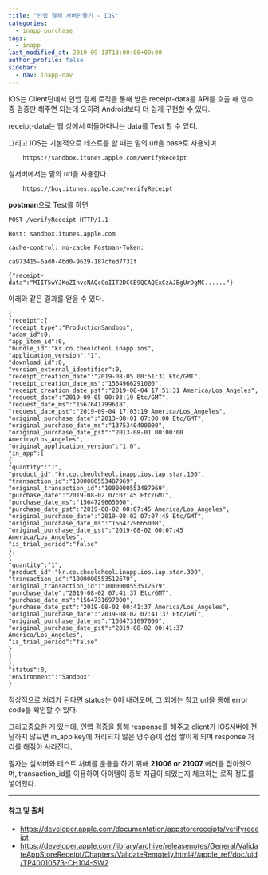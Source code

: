 ```yaml
---
title: "인앱 결제 서버만들기 - IOS"
categories: 
  - inapp purchase
tags:
  - inapp
last_modified_at: 2019-09-13T13:00:00+09:00
author_profile: false
sidebar:
  - nav: inapp-nav
---
```

 

IOS는 Client단에서 인앱 결제 로직을 통해 받은 receipt-data를 API를 호출 해 영수증 검증만 해주면 되는데 오히려 Android보다 더 쉽게 구현할 수 있다.

 
receipt-data는 웹 상에서 떠돌아다니는 data를 Test 할 수 있다.

그리고 IOS는 기본적으로 테스트를 할 때는 밑의 url을 base로 사용되며

        https://sandbox.itunes.apple.com/verifyReceipt 

실서버에서는 밑의 url을 사용한다.

        https://buy.itunes.apple.com/verifyReceipt


**postman**으로 Test를 하면 

    POST /verifyReceipt HTTP/1.1 
    
    Host: sandbox.itunes.apple.com 
    
    cache-control: no-cache Postman-Token: 
    
    ca973415-6ad0-4bd0-9629-187cfed7731f
    
    {"receipt-data":"MIIT5wYJKoZIhvcNAQcCoIIT2DCCE9QCAQExCzAJBgUrDgMC......"}

아래와 같은 결과를 얻을 수 있다.

    {
    "receipt":{
    "receipt_type":"ProductionSandbox",
    "adam_id":0,
    "app_item_id":0,
    "bundle_id":"kr.co.cheolcheol.inapp.ios",
    "application_version":"1",
    "download_id":0,
    "version_external_identifier":0,
    "receipt_creation_date":"2019-08-05 00:51:31 Etc/GMT",
    "receipt_creation_date_ms":"1564966291000",
    "receipt_creation_date_pst":"2019-08-04 17:51:31 America/Los_Angeles",
    "request_date":"2019-09-05 00:03:19 Etc/GMT",
    "request_date_ms":"1567641799618",
    "request_date_pst":"2019-09-04 17:03:19 America/Los_Angeles",
    "original_purchase_date":"2013-08-01 07:00:00 Etc/GMT",
    "original_purchase_date_ms":"1375340400000",
    "original_purchase_date_pst":"2013-08-01 00:00:00 America/Los_Angeles",
    "original_application_version":"1.0",
    "in_app":[
    {
    "quantity":"1",
    "product_id":"kr.co.cheolcheol.inapp.ios.iap.star.100",
    "transaction_id":"1000000553487969",
    "original_transaction_id":"1000000553487969",
    "purchase_date":"2019-08-02 07:07:45 Etc/GMT",
    "purchase_date_ms":"1564729665000",
    "purchase_date_pst":"2019-08-02 00:07:45 America/Los_Angeles",
    "original_purchase_date":"2019-08-02 07:07:45 Etc/GMT",
    "original_purchase_date_ms":"1564729665000",
    "original_purchase_date_pst":"2019-08-02 00:07:45 America/Los_Angeles",
    "is_trial_period":"false"
    },
    {
    "quantity":"1",
    "product_id":"kr.co.cheolcheol.inapp.ios.iap.star.300",
    "transaction_id":"1000000553512679",
    "original_transaction_id":"1000000553512679",
    "purchase_date":"2019-08-02 07:41:37 Etc/GMT",
    "purchase_date_ms":"1564731697000",
    "purchase_date_pst":"2019-08-02 00:41:37 America/Los_Angeles",
    "original_purchase_date":"2019-08-02 07:41:37 Etc/GMT",
    "original_purchase_date_ms":"1564731697000",
    "original_purchase_date_pst":"2019-08-02 00:41:37 America/Los_Angeles",
    "is_trial_period":"false"
    }
    ]
    },
    "status":0,
    "environment":"Sandbox"
    }


정상적으로 처리가 된다면 status는 0이 내려오며, 그 외에는 참고 url을 통해 error code를 확인할 수 있다.

그리고중요한 게 있는데, 인앱 검증을 통해 response를 해주고 client가 IOS서버에 전달하지 않으면 in_app key에  처리되지 않은 영수증이 점점 쌓이게 되며 response 처리를 해줘야 사라진다.

필자는 실서버와 테스트 처버를 운용을 하기 위해 **21006 or 21007** 에러를 잡아줬으며, transaction_id를 이용하여 아이템이 중복 지급이 되었는지 체크하는 로직 정도를 넣어줬다.

---
#### 참고 및 출처

- https://developer.apple.com/documentation/appstorereceipts/verifyreceipt
- https://developer.apple.com/library/archive/releasenotes/General/ValidateAppStoreReceipt/Chapters/ValidateRemotely.html#//apple_ref/doc/uid/TP40010573-CH104-SW2﻿